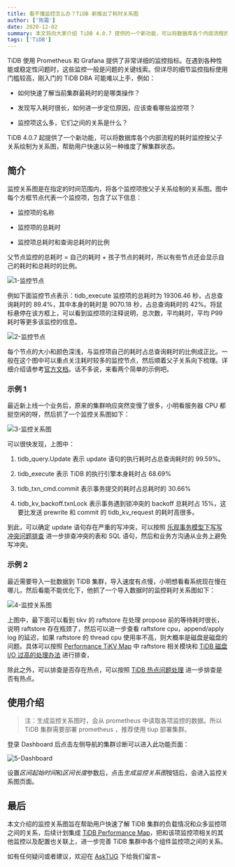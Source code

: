 ```yaml
---
title: 看不懂监控怎么办？TiDB 新推出了耗时关系图
author: ['陈霜']
date: 2020-12-02
summary: 本文将向大家介绍 TiDB 4.0.7 提供的一个新功能，可以将数据库各个内部流程的耗时监控按父子关系绘制为关系图，帮助用户快速以另一种维度了解集群状态。
tags: ['TiDB']
---
```


TiDB 使用 Prometheus 和 Grafana 提供了非常详细的监控指标。在遇到各种性能或稳定性问题时，这些监控一般是问题的关键线索。但详尽的细节监控指标使用门槛较高，刚入门的 TiDB DBA 可能难以上手，例如：

* 如何快速了解当前集群最耗时的是哪类操作？

* 发现写入耗时很长，如何进一步定位原因，应该查看哪些监控项？

* 监控项这么多，它们之间的关系是什么？

TiDB 4.0.7 起提供了一个新功能，可以将数据库各个内部流程的耗时监控按父子关系绘制为关系图，帮助用户快速以另一种维度了解集群状态。

## 简介

监控关系图是在指定的时间范围内，将各个监控项按父子关系绘制的关系图。图中每个方框节点代表一个监控项，包含了以下信息：

* 监控项的名称

* 监控项的总耗时

* 监控项总耗时和查询总耗时的比例

父节点监控的总耗时 = 自己的耗时 + 孩子节点的耗时，所以有些节点还会显示自己的耗时和总耗时的比例。

![1-监控节点](media/time-consuming-diagram-of-tidb-cluster-monitoring/1-监控节点.png)

例如下面监控节点表示：tidb_execute 监控项的总耗时为 19306.46 秒，占总查询耗时的 89.4%，其中本身的耗时是 9070.18 秒，占总查询耗时的 42%。将鼠标悬停在该方框上，可以看到监控项的注释说明，总次数，平均耗时，平均 P99 耗时等更多该监控的信息。

![2-监控节点](media/time-consuming-diagram-of-tidb-cluster-monitoring/2-监控节点.png)

每个节点的大小和颜色深浅，与监控项自己的耗时占总查询耗时的比例成正比。一般在这个图中可以重点关注耗时较多的监控节点，然后顺着父子关系向下梳理。详细介绍请参考[官方文档](https://docs.pingcap.com/zh/tidb/dev/dashboard-metrics-relation)。话不多说，来看两个简单的示例吧。

### 示例 1

最近新上线一个业务后，原来的集群响应突然变慢了很多，小明看服务器 CPU 都挺空闲的呀，然后抓了一个监控关系图如下：

![3-监控关系图](media/time-consuming-diagram-of-tidb-cluster-monitoring/3-监控关系图.png)

可以很快发现，上图中：

1. tidb_query.Update 表示 update 语句的执行耗时占总查询耗时的 99.59%。

2. tidb_execute 表示 TiDB 的执行引擎本身耗时占 68.69%

3. tidb_txn_cmd.commit 表示事务提交的耗时占总耗时的 30.66%

4. tidb_kv_backoff.txnLock 表示事务遇到锁冲突的 backoff 总耗时占 15%，这要比发送 prewrite 和 commit 的 tidb_kv_request 的耗时高很多。

到此，可以确定 update 语句存在严重的写冲突，可以按照 [乐观事务模型下写写冲突问题排查](https://docs.pingcap.com/zh/tidb/stable/troubleshoot-write-conflicts) 进一步排查冲突的表和 SQL 语句，然后和业务方沟通从业务上避免写冲突。

### 示例 2

最近需要导入一批数据到 TiDB 集群，导入速度有点慢，小明想看看系统现在慢在哪儿，然后看能不能优化下，他抓了一个导入数据时的监控耗时关系图如下：

![4-监控关系图](media/time-consuming-diagram-of-tidb-cluster-monitoring/4-监控关系图.png)

上图中，最下面可以看到 tikv 的 raftstore 在处理 propose 前的等待耗时很长，说明 raftstore 存在瓶颈了，然后可以进一步查看 raftstore cpu，append/apply log 的延迟，如果 raftstore 的 thread cpu 使用率不高，则大概率是磁盘是磁盘的问题。具体可以按照 [Performance TiKV Map](https://asktug.com/_/tidb-performance-map/#/tikv) 中 raftstore 相关模块和 [TiDB 磁盘 I/O 过高的处理办法](https://docs.pingcap.com/zh/tidb/stable/troubleshoot-high-disk-io) 进行排查，

除此之外，可以排查是否存在热点，可以按照 [TiDB 热点问题处理](https://docs.pingcap.com/zh/tidb/stable/troubleshoot-hot-spot-issues) 进一步排查是否有热点。

## 使用介绍

>注：生成监控关系图时，会从 prometheus 中读取各项监控的数据。所以 TiDB 集群需要部署 prometheus ，推荐使用 tiup 部署集群。

登录 Dashboard 后点击左侧导航的集群诊断可以进入此功能页面：

![5-Dashboard](media/time-consuming-diagram-of-tidb-cluster-monitoring/5-Dashboard.png)

设置*区间起始时间*和*区间长度*参数后，点击*生成监控关系图*按钮后，会进入监控关系图页面。

## 最后

本文介绍的监控关系图旨在帮助用户快速了解 TiDB 集群的负载情况和众多监控项之间的关系，后续计划集成 [TiDB Performance Map](https://asktug.com/_/tidb-performance-map/#/)，把和该项监控项相关的其他监控以及配置也关联上，进一步完善 TiDB 集群中各个组件监控项之间的关系。

如有任何疑问或者建议，欢迎在 [AskTUG](https://asktug.com/t/topic/63296) 下给我们留言~
